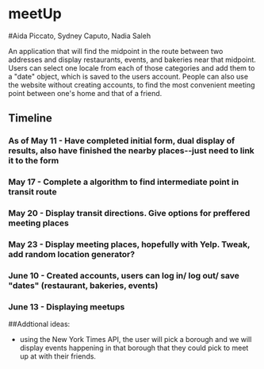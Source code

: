# meetUp
#Aida Piccato, Sydney Caputo, Nadia Saleh

An application that will find the midpoint in the route between two addresses and display restaurants, events, and bakeries near that midpoint. Users can select one locale from each of those categories and add them to a "date" object, which is saved to the users account. People can also use the website without creating accounts, to find the most convenient meeting point between one's home and that of a friend. 

## Timeline
### As of May 11 - Have completed initial form, dual display of results, also have finished the nearby places--just need to link it to the form 
### May 17 - Complete a algorithm to find intermediate point in transit route
### May 20 - Display transit directions. Give options for preffered meeting places
### May 23 - Display meeting places, hopefully with Yelp. Tweak, add random location generator?
### June 10 - Created accounts, users can log in/ log out/ save "dates" (restaurant, bakeries, events)
### June 13 - Displaying meetups

##Addtional ideas:
- using the New York Times API, the user will pick a borough and we will display events happening in that borough that they could pick to meet up at with their friends. 
